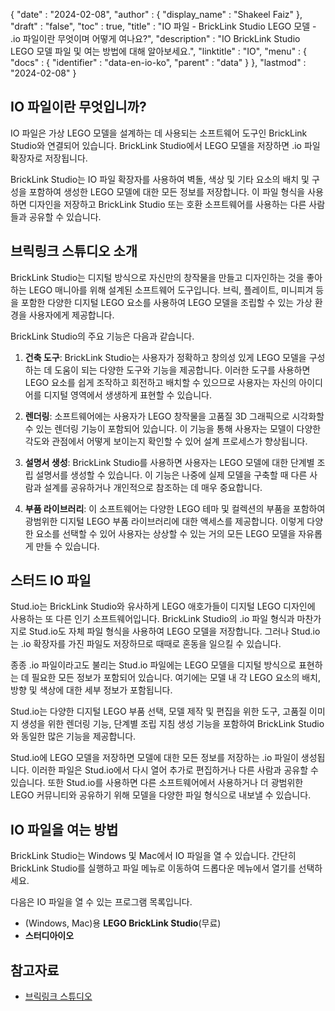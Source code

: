 {
  "date" : "2024-02-08",
  "author" : {
    "display_name" : "Shakeel Faiz"
},
  "draft" : "false",
  "toc" : true,
  "title" : "IO 파일 - BrickLink Studio LEGO 모델 - .io 파일이란 무엇이며 어떻게 여나요?",
  "description" : "IO BrickLink Studio LEGO 모델 파일 및 여는 방법에 대해 알아보세요.",
  "linktitle" : "IO",
  "menu" : {
    "docs" : {
      "identifier" : "data-en-io-ko",
      "parent" : "data"
}
},
  "lastmod" : "2024-02-08"
}

## IO 파일이란 무엇입니까?

IO 파일은 가상 LEGO 모델을 설계하는 데 사용되는 소프트웨어 도구인 BrickLink Studio와 연결되어 있습니다. BrickLink Studio에서 LEGO 모델을 저장하면 .io 파일 확장자로 저장됩니다.

BrickLink Studio는 IO 파일 확장자를 사용하여 벽돌, 색상 및 기타 요소의 배치 및 구성을 포함하여 생성한 LEGO 모델에 대한 모든 정보를 저장합니다. 이 파일 형식을 사용하면 디자인을 저장하고 BrickLink Studio 또는 호환 소프트웨어를 사용하는 다른 사람들과 공유할 수 있습니다.

## 브릭링크 스튜디오 소개

BrickLink Studio는 디지털 방식으로 자신만의 창작물을 만들고 디자인하는 것을 좋아하는 LEGO 매니아를 위해 설계된 소프트웨어 도구입니다. 브릭, 플레이트, 미니피겨 등을 포함한 다양한 디지털 LEGO 요소를 사용하여 LEGO 모델을 조립할 수 있는 가상 환경을 사용자에게 제공합니다.

BrickLink Studio의 주요 기능은 다음과 같습니다.

1.  **건축 도구**: BrickLink Studio는 사용자가 정확하고 창의성 있게 LEGO 모델을 구성하는 데 도움이 되는 다양한 도구와 기능을 제공합니다. 이러한 도구를 사용하면 LEGO 요소를 쉽게 조작하고 회전하고 배치할 수 있으므로 사용자는 자신의 아이디어를 디지털 영역에서 생생하게 표현할 수 있습니다.
    
2.  **렌더링**: 소프트웨어에는 사용자가 LEGO 창작물을 고품질 3D 그래픽으로 시각화할 수 있는 렌더링 기능이 포함되어 있습니다. 이 기능을 통해 사용자는 모델이 다양한 각도와 관점에서 어떻게 보이는지 확인할 수 있어 설계 프로세스가 향상됩니다.
    
3.  **설명서 생성**: BrickLink Studio를 사용하면 사용자는 LEGO 모델에 대한 단계별 조립 설명서를 생성할 수 있습니다. 이 기능은 나중에 실제 모델을 구축할 때 다른 사람과 설계를 공유하거나 개인적으로 참조하는 데 매우 중요합니다.
    
4.  **부품 라이브러리**: 이 소프트웨어는 다양한 LEGO 테마 및 컬렉션의 부품을 포함하여 광범위한 디지털 LEGO 부품 라이브러리에 대한 액세스를 제공합니다. 이렇게 다양한 요소를 선택할 수 있어 사용자는 상상할 수 있는 거의 모든 LEGO 모델을 자유롭게 만들 수 있습니다.

## 스터드 IO 파일

Stud.io는 BrickLink Studio와 유사하게 LEGO 애호가들이 디지털 LEGO 디자인에 사용하는 또 다른 인기 소프트웨어입니다. BrickLink Studio의 .io 파일 형식과 마찬가지로 Stud.io도 자체 파일 형식을 사용하여 LEGO 모델을 저장합니다. 그러나 Stud.io는 .io 확장자를 가진 파일도 저장하므로 때때로 혼동을 일으킬 수 있습니다.

종종 .io 파일이라고도 불리는 Stud.io 파일에는 LEGO 모델을 디지털 방식으로 표현하는 데 필요한 모든 정보가 포함되어 있습니다. 여기에는 모델 내 각 LEGO 요소의 배치, 방향 및 색상에 대한 세부 정보가 포함됩니다.

Stud.io는 다양한 디지털 LEGO 부품 선택, 모델 제작 및 편집을 위한 도구, 고품질 이미지 생성을 위한 렌더링 기능, 단계별 조립 지침 생성 기능을 포함하여 BrickLink Studio와 동일한 많은 기능을 제공합니다.

Stud.io에 LEGO 모델을 저장하면 모델에 대한 모든 정보를 저장하는 .io 파일이 생성됩니다. 이러한 파일은 Stud.io에서 다시 열어 추가로 편집하거나 다른 사람과 공유할 수 있습니다. 또한 Stud.io를 사용하면 다른 소프트웨어에서 사용하거나 더 광범위한 LEGO 커뮤니티와 공유하기 위해 모델을 다양한 파일 형식으로 내보낼 수 있습니다.

## IO 파일을 여는 방법

BrickLink Studio는 Windows 및 Mac에서 IO 파일을 열 수 있습니다. 간단히 BrickLink Studio를 실행하고 파일 메뉴로 이동하여 드롭다운 메뉴에서 열기를 선택하세요.

다음은 IO 파일을 열 수 있는 프로그램 목록입니다.

- (Windows, Mac)용 **LEGO BrickLink Studio**(무료)
- **스터디아이오**

## 참고자료
* [브릭링크 스튜디오](https://www.bricklink.com/v3/studio/download.page)



